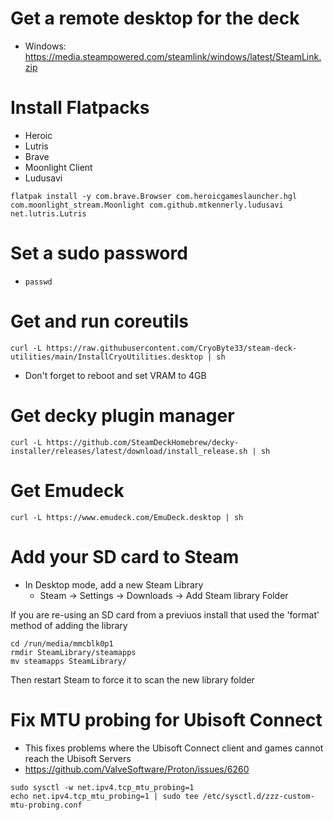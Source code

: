 # Get a remote desktop for the deck
* Windows: https://media.steampowered.com/steamlink/windows/latest/SteamLink.zip

# Install Flatpacks
* Heroic
* Lutris
* Brave
* Moonlight Client
* Ludusavi
```
flatpak install -y com.brave.Browser com.heroicgameslauncher.hgl com.moonlight_stream.Moonlight com.github.mtkennerly.ludusavi net.lutris.Lutris
```

# Set a sudo password
* `passwd`

# Get and run coreutils
```
curl -L https://raw.githubusercontent.com/CryoByte33/steam-deck-utilities/main/InstallCryoUtilities.desktop | sh
```
* Don't forget to reboot and set VRAM to 4GB

# Get decky plugin manager
```
curl -L https://github.com/SteamDeckHomebrew/decky-installer/releases/latest/download/install_release.sh | sh
```

# Get Emudeck
```
curl -L https://www.emudeck.com/EmuDeck.desktop | sh
```

# Add your SD card to Steam
* In Desktop mode, add a new Steam Library
  - Steam -> Settings -> Downloads -> Add Steam library Folder

If you are re-using an SD card from a previuos install that used the 'format' method of adding the library
```
cd /run/media/mmcblk0p1
rmdir SteamLibrary/steamapps
mv steamapps SteamLibrary/
```
Then restart Steam to force it to scan the new library folder
  
# Fix MTU probing for Ubisoft Connect
* This fixes problems where the Ubisoft Connect client and games cannot reach the Ubisoft Servers
* https://github.com/ValveSoftware/Proton/issues/6260
```
sudo sysctl -w net.ipv4.tcp_mtu_probing=1
echo net.ipv4.tcp_mtu_probing=1 | sudo tee /etc/sysctl.d/zzz-custom-mtu-probing.conf
```
